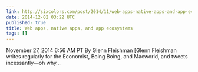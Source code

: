 ```yaml
---
link: http://sixcolors.com/post/2014/11/web-apps-native-apps-and-app-ecosystems/
date: 2014-12-02 03:22 UTC
published: true
title: Web apps, native apps, and app ecosystems
tags: []
---
```


November 27, 2014 6:56 AM PT
By Glenn Fleishman [Glenn Fleishman writes regularly for the Economist, Boing Boing, and Macworld, and tweets incessantly—oh why…
